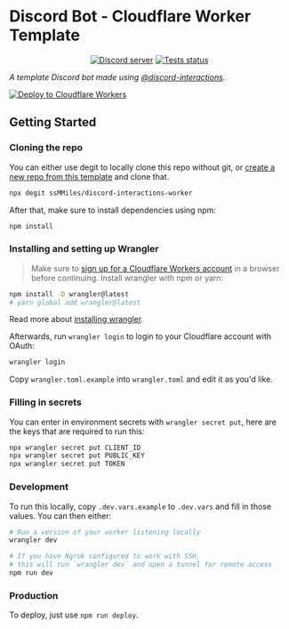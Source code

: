 # Discord Bot - Cloudflare Worker Template
<div align="center">
  <p>
    <a href="https://discord.gg/BTXJmW4Bh7"><img src="https://img.shields.io/discord/395423304112013334?logo=discord&logoColor=white" alt="Discord server" /></a>
    <a href="https://github.com/ssMMiles/discord-interactions/actions"><img src="https://github.com/ssMMiles/interactions.ts/actions/workflows/tests.yml/badge.svg" alt="Tests status" /></a>
  </p>
</div>

*A template Discord bot made using [@discord-interactions](https://github.com/ssMMiles/discord-interactions).*

[![Deploy to Cloudflare Workers](https://deploy.workers.cloudflare.com/button)](https://deploy.workers.cloudflare.com/?url=https://github.com/ssMMiles/discord-interactions-worker)

## Getting Started
### Cloning the repo
You can either use degit to locally clone this repo without git, or [create a new repo from this template](https://github.com/ssMMiles/discord-interactions-worker/generate) and clone that.
```sh
npx degit ssMMiles/discord-interactions-worker
```

After that, make sure to install dependencies using npm:
```sh
npm install
```

### Installing and setting up Wrangler
> Make sure to [sign up for a Cloudflare Workers account](https://dash.cloudflare.com/sign-up/workers) in a browser before continuing.
Install wrangler with npm or yarn:
```sh
npm install -D wrangler@latest
# yarn global add wrangler@latest
```
Read more about [installing wrangler](https://developers.cloudflare.com/workers/cli-wrangler/install-update).

Afterwards, run `wrangler login` to login to your Cloudflare account with OAuth:
```sh
wrangler login
```

Copy `wrangler.toml.example` into `wrangler.toml` and edit it as you'd like.

### Filling in secrets
You can enter in environment secrets with `wrangler secret put`, here are the keys that are required to run this:
```sh
npx wrangler secret put CLIENT_ID
npx wrangler secret put PUBLIC_KEY
npx wrangler secret put TOKEN
```

### Development
To run this locally, copy `.dev.vars.example` to `.dev.vars` and fill in those values.
You can then either:
```sh
# Run a version of your worker listening locally
wrangler dev

# If you have Ngrok configured to work with SSH, 
# this will run `wrangler dev` and open a tunnel for remote access
npm run dev
```

### Production
To deploy, just use `npm run deploy`.
